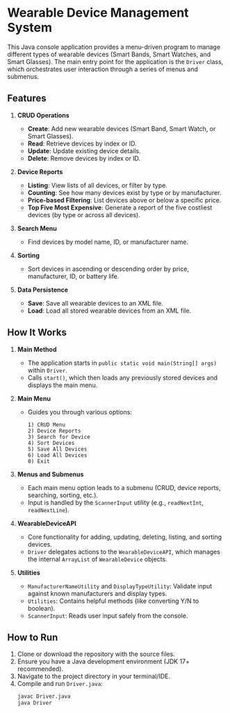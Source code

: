 # Wearable Device Management System

This Java console application provides a menu-driven program to manage different types of wearable devices (Smart Bands, Smart Watches, and Smart Glasses). The main entry point for the application is the `Driver` class, which orchestrates user interaction through a series of menus and submenus.  

## Features

1. **CRUD Operations**  
   - **Create**: Add new wearable devices (Smart Band, Smart Watch, or Smart Glasses).  
   - **Read**: Retrieve devices by index or ID.  
   - **Update**: Update existing device details.  
   - **Delete**: Remove devices by index or ID.

2. **Device Reports**  
   - **Listing**: View lists of all devices, or filter by type.  
   - **Counting**: See how many devices exist by type or by manufacturer.  
   - **Price-based Filtering**: List devices above or below a specific price.  
   - **Top Five Most Expensive**: Generate a report of the five costliest devices (by type or across all devices).

3. **Search Menu**  
   - Find devices by model name, ID, or manufacturer name.

4. **Sorting**  
   - Sort devices in ascending or descending order by price, manufacturer, ID, or battery life.

5. **Data Persistence**  
   - **Save**: Save all wearable devices to an XML file.  
   - **Load**: Load all stored wearable devices from an XML file.

## How It Works

1. **Main Method**  
   - The application starts in `public static void main(String[] args)` within `Driver`.  
   - Calls `start()`, which then loads any previously stored devices and displays the main menu.

2. **Main Menu**  
   - Guides you through various options:
     ```
     1) CRUD Menu
     2) Device Reports
     3) Search for Device
     4) Sort Devices
     5) Save All Devices
     6) Load All Devices
     0) Exit
     ```

3. **Menus and Submenus**  
   - Each main menu option leads to a submenu (CRUD, device reports, searching, sorting, etc.).  
   - Input is handled by the `ScannerInput` utility (e.g., `readNextInt`, `readNextLine`).

4. **WearableDeviceAPI**  
   - Core functionality for adding, updating, deleting, listing, and sorting devices.  
   - `Driver` delegates actions to the `WearableDeviceAPI`, which manages the internal `ArrayList` of `WearableDevice` objects.

5. **Utilities**  
   - `ManufacturerNameUtility` and `DisplayTypeUtility`: Validate input against known manufacturers and display types.  
   - `Utilities`: Contains helpful methods (like converting Y/N to boolean).  
   - `ScannerInput`: Reads user input safely from the console.

## How to Run

1. Clone or download the repository with the source files.  
2. Ensure you have a Java development environment (JDK 17+ recommended).  
3. Navigate to the project directory in your terminal/IDE.  
4. Compile and run `Driver.java`:
   ```bash
   javac Driver.java
   java Driver
